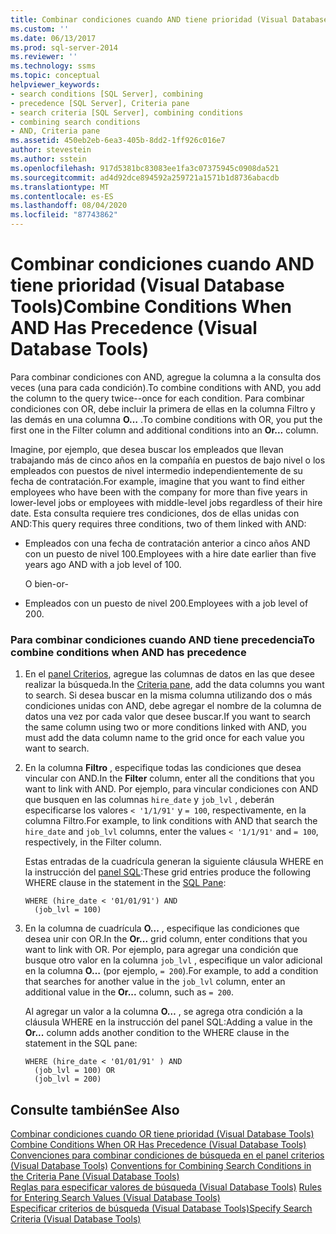 ```yaml
---
title: Combinar condiciones cuando AND tiene prioridad (Visual Database Tools) | Microsoft Docs
ms.custom: ''
ms.date: 06/13/2017
ms.prod: sql-server-2014
ms.reviewer: ''
ms.technology: ssms
ms.topic: conceptual
helpviewer_keywords:
- search conditions [SQL Server], combining
- precedence [SQL Server], Criteria pane
- search criteria [SQL Server], combining conditions
- combining search conditions
- AND, Criteria pane
ms.assetid: 450eb2eb-6ea3-405b-8dd2-1ff926c016e7
author: stevestein
ms.author: sstein
ms.openlocfilehash: 917d5381bc83083ee1fa3c07375945c0908da521
ms.sourcegitcommit: ad4d92dce894592a259721a1571b1d8736abacdb
ms.translationtype: MT
ms.contentlocale: es-ES
ms.lasthandoff: 08/04/2020
ms.locfileid: "87743862"
---
```

# <a name="combine-conditions-when-and-has-precedence-visual-database-tools"></a><span data-ttu-id="b30e3-102">Combinar condiciones cuando AND tiene prioridad (Visual Database Tools)</span><span class="sxs-lookup"><span data-stu-id="b30e3-102">Combine Conditions When AND Has Precedence (Visual Database Tools)</span></span>
  <span data-ttu-id="b30e3-103">Para combinar condiciones con AND, agregue la columna a la consulta dos veces (una para cada condición).</span><span class="sxs-lookup"><span data-stu-id="b30e3-103">To combine conditions with AND, you add the column to the query twice--once for each condition.</span></span> <span data-ttu-id="b30e3-104">Para combinar condiciones con OR, debe incluir la primera de ellas en la columna Filtro y las demás en una columna **O…** .</span><span class="sxs-lookup"><span data-stu-id="b30e3-104">To combine conditions with OR, you put the first one in the Filter column and additional conditions into an **Or...** column.</span></span>  
  
 <span data-ttu-id="b30e3-105">Imagine, por ejemplo, que desea buscar los empleados que llevan trabajando más de cinco años en la compañía en puestos de bajo nivel o los empleados con puestos de nivel intermedio independientemente de su fecha de contratación.</span><span class="sxs-lookup"><span data-stu-id="b30e3-105">For example, imagine that you want to find either employees who have been with the company for more than five years in lower-level jobs or employees with middle-level jobs regardless of their hire date.</span></span> <span data-ttu-id="b30e3-106">Esta consulta requiere tres condiciones, dos de ellas unidas con AND:</span><span class="sxs-lookup"><span data-stu-id="b30e3-106">This query requires three conditions, two of them linked with AND:</span></span>  
  
-   <span data-ttu-id="b30e3-107">Empleados con una fecha de contratación anterior a cinco años AND con un puesto de nivel 100.</span><span class="sxs-lookup"><span data-stu-id="b30e3-107">Employees with a hire date earlier than five years ago AND with a job level of 100.</span></span>  
  
     <span data-ttu-id="b30e3-108">O bien</span><span class="sxs-lookup"><span data-stu-id="b30e3-108">-or-</span></span>  
  
-   <span data-ttu-id="b30e3-109">Empleados con un puesto de nivel 200.</span><span class="sxs-lookup"><span data-stu-id="b30e3-109">Employees with a job level of 200.</span></span>  
  
### <a name="to-combine-conditions-when-and-has-precedence"></a><span data-ttu-id="b30e3-110">Para combinar condiciones cuando AND tiene precedencia</span><span class="sxs-lookup"><span data-stu-id="b30e3-110">To combine conditions when AND has precedence</span></span>  
  
1.  <span data-ttu-id="b30e3-111">En el [panel Criterios](visual-database-tools.md), agregue las columnas de datos en las que desee realizar la búsqueda.</span><span class="sxs-lookup"><span data-stu-id="b30e3-111">In the [Criteria pane](visual-database-tools.md), add the data columns you want to search.</span></span> <span data-ttu-id="b30e3-112">Si desea buscar en la misma columna utilizando dos o más condiciones unidas con AND, debe agregar el nombre de la columna de datos una vez por cada valor que desee buscar.</span><span class="sxs-lookup"><span data-stu-id="b30e3-112">If you want to search the same column using two or more conditions linked with AND, you must add the data column name to the grid once for each value you want to search.</span></span>  
  
2.  <span data-ttu-id="b30e3-113">En la columna **Filtro** , especifique todas las condiciones que desea vincular con AND.</span><span class="sxs-lookup"><span data-stu-id="b30e3-113">In the **Filter** column, enter all the conditions that you want to link with AND.</span></span> <span data-ttu-id="b30e3-114">Por ejemplo, para vincular condiciones con AND que busquen en las columnas `hire_date` y `job_lvl` , deberán especificarse los valores `< '1/1/91'` y `= 100`, respectivamente, en la columna Filtro.</span><span class="sxs-lookup"><span data-stu-id="b30e3-114">For example, to link conditions with AND that search the `hire_date` and `job_lvl` columns, enter the values `< '1/1/91'` and `= 100`, respectively, in the Filter column.</span></span>  
  
     <span data-ttu-id="b30e3-115">Estas entradas de la cuadrícula generan la siguiente cláusula WHERE en la instrucción del [panel SQL](sql-pane-visual-database-tools.md):</span><span class="sxs-lookup"><span data-stu-id="b30e3-115">These grid entries produce the following WHERE clause in the statement in the [SQL Pane](sql-pane-visual-database-tools.md):</span></span>  
  
    ```  
    WHERE (hire_date < '01/01/91') AND  
      (job_lvl = 100)  
    ```  
  
3.  <span data-ttu-id="b30e3-116">En la columna de cuadrícula **O...** , especifique las condiciones que desea unir con OR.</span><span class="sxs-lookup"><span data-stu-id="b30e3-116">In the **Or...** grid column, enter conditions that you want to link with OR.</span></span> <span data-ttu-id="b30e3-117">Por ejemplo, para agregar una condición que busque otro valor en la columna `job_lvl` , especifique un valor adicional en la columna **O…** (por ejemplo, `= 200`).</span><span class="sxs-lookup"><span data-stu-id="b30e3-117">For example, to add a condition that searches for another value in the `job_lvl` column, enter an additional value in the **Or...** column, such as `= 200`.</span></span>  
  
     <span data-ttu-id="b30e3-118">Al agregar un valor a la columna **O…** , se agrega otra condición a la cláusula WHERE en la instrucción del panel SQL:</span><span class="sxs-lookup"><span data-stu-id="b30e3-118">Adding a value in the **Or...** column adds another condition to the WHERE clause in the statement in the SQL pane:</span></span>  
  
    ```  
    WHERE (hire_date < '01/01/91' ) AND  
      (job_lvl = 100) OR   
      (job_lvl = 200)  
    ```  
  
## <a name="see-also"></a><span data-ttu-id="b30e3-119">Consulte también</span><span class="sxs-lookup"><span data-stu-id="b30e3-119">See Also</span></span>  
 <span data-ttu-id="b30e3-120">[Combinar condiciones cuando OR tiene prioridad &#40;Visual Database Tools&#41;](combine-conditions-when-or-has-precedence-visual-database-tools.md) </span><span class="sxs-lookup"><span data-stu-id="b30e3-120">[Combine Conditions When OR Has Precedence &#40;Visual Database Tools&#41;](combine-conditions-when-or-has-precedence-visual-database-tools.md) </span></span>  
 <span data-ttu-id="b30e3-121">[Convenciones para combinar condiciones de búsqueda en el panel criterios &#40;Visual Database Tools&#41;](conventions-combine-search-conditions-in-criteria-pane-visual-db-tools.md) </span><span class="sxs-lookup"><span data-stu-id="b30e3-121">[Conventions for Combining Search Conditions in the Criteria Pane &#40;Visual Database Tools&#41;](conventions-combine-search-conditions-in-criteria-pane-visual-db-tools.md) </span></span>  
 <span data-ttu-id="b30e3-122">[Reglas para especificar valores de búsqueda &#40;Visual Database Tools&#41;](rules-for-entering-search-values-visual-database-tools.md) </span><span class="sxs-lookup"><span data-stu-id="b30e3-122">[Rules for Entering Search Values &#40;Visual Database Tools&#41;](rules-for-entering-search-values-visual-database-tools.md) </span></span>  
 [<span data-ttu-id="b30e3-123">Especificar criterios de búsqueda (Visual Database Tools)</span><span class="sxs-lookup"><span data-stu-id="b30e3-123">Specify Search Criteria &#40;Visual Database Tools&#41;</span></span>](specify-search-criteria-visual-database-tools.md)  
  
  
